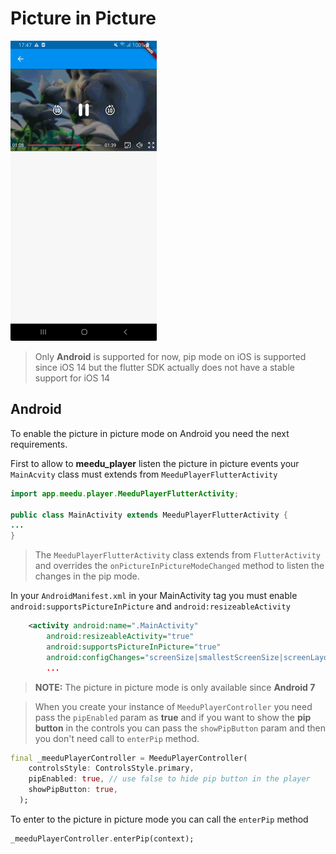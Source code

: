 

# Picture in Picture

<img src="assets/pip.gif" alt="meedu_player pip" />

> Only **Android** is supported for now, pip mode on iOS is supported since iOS 14 but the flutter SDK actually does not have a stable support for iOS 14

## Android
To enable the picture in picture mode on Android you need the next requirements.

First to allow to **meedu_player** listen the picture in picture events your `MainAcvity` class must extends from `MeeduPlayerFlutterActivity`
```java
import app.meedu.player.MeeduPlayerFlutterActivity;

public class MainActivity extends MeeduPlayerFlutterActivity {
...
}
```
> The `MeeduPlayerFlutterActivity` class extends from `FlutterActivity` and overrides the `onPictureInPictureModeChanged` method to listen the changes in the pip mode.

In your `AndroidManifest.xml`  in your MainActivity tag you must enable `android:supportsPictureInPicture` and `android:resizeableActivity`
```xml
    <activity android:name=".MainActivity"
        android:resizeableActivity="true"
        android:supportsPictureInPicture="true"
        android:configChanges="screenSize|smallestScreenSize|screenLayout|orientation"
        ...
```

> **NOTE:** The picture in picture mode is only available since **Android 7**



> When you create your instance of `MeeduPlayerController` you need pass the `pipEnabled` param as **true** and if you want to show the **pip button** in the controls you can pass the `showPipButton` param and then you don't need call to `enterPip` method.
```dart
final _meeduPlayerController = MeeduPlayerController(
    controlsStyle: ControlsStyle.primary,
    pipEnabled: true, // use false to hide pip button in the player
    showPipButton: true,
  );
```

To enter to the picture in picture mode you can call the `enterPip` method
```dart
_meeduPlayerController.enterPip(context);
```